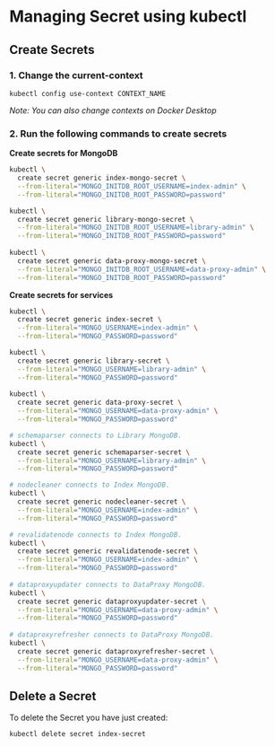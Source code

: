 # Managing Secret using kubectl

## Create Secrets

### 1. Change the current-context

```
kubectl config use-context CONTEXT_NAME
```

_Note: You can also change contexts on Docker Desktop_

### 2. Run the following commands to create secrets

**Create secrets for MongoDB**

```bash
kubectl \
  create secret generic index-mongo-secret \
  --from-literal="MONGO_INITDB_ROOT_USERNAME=index-admin" \
  --from-literal="MONGO_INITDB_ROOT_PASSWORD=password"

kubectl \
  create secret generic library-mongo-secret \
  --from-literal="MONGO_INITDB_ROOT_USERNAME=library-admin" \
  --from-literal="MONGO_INITDB_ROOT_PASSWORD=password"
  
kubectl \
  create secret generic data-proxy-mongo-secret \
  --from-literal="MONGO_INITDB_ROOT_USERNAME=data-proxy-admin" \
  --from-literal="MONGO_INITDB_ROOT_PASSWORD=password"
```

**Create secrets for services**

```bash
kubectl \
  create secret generic index-secret \
  --from-literal="MONGO_USERNAME=index-admin" \
  --from-literal="MONGO_PASSWORD=password"

kubectl \
  create secret generic library-secret \
  --from-literal="MONGO_USERNAME=library-admin" \
  --from-literal="MONGO_PASSWORD=password"
  
kubectl \
  create secret generic data-proxy-secret \
  --from-literal="MONGO_USERNAME=data-proxy-admin" \
  --from-literal="MONGO_PASSWORD=password"

# schemaparser connects to Library MongoDB.
kubectl \
  create secret generic schemaparser-secret \
  --from-literal="MONGO_USERNAME=library-admin" \
  --from-literal="MONGO_PASSWORD=password"

# nodecleaner connects to Index MongoDB.
kubectl \
  create secret generic nodecleaner-secret \
  --from-literal="MONGO_USERNAME=index-admin" \
  --from-literal="MONGO_PASSWORD=password"

# revalidatenode connects to Index MongoDB.
kubectl \
  create secret generic revalidatenode-secret \
  --from-literal="MONGO_USERNAME=index-admin" \
  --from-literal="MONGO_PASSWORD=password"
  
# dataproxyupdater connects to DataProxy MongoDB.
kubectl \
  create secret generic dataproxyupdater-secret \
  --from-literal="MONGO_USERNAME=data-proxy-admin" \
  --from-literal="MONGO_PASSWORD=password"
  
# dataproxyrefresher connects to DataProxy MongoDB.
kubectl \
  create secret generic dataproxyrefresher-secret \
  --from-literal="MONGO_USERNAME=data-proxy-admin" \
  --from-literal="MONGO_PASSWORD=password"
```

## Delete a Secret

To delete the Secret you have just created:

```
kubectl delete secret index-secret
```
